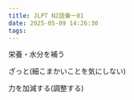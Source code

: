 ```yaml
---
title: JLPT N2語彙ー01
date: 2025-05-09 14:26:30
tags:
---
```


<!-- more --> 

栄養・水分を補う

ざっと(細こまかいことを気にしない)

力を加減する(調整する)

